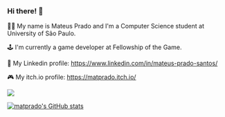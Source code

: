 ### Hi there! 👋

👨‍💻 My name is Mateus Prado and I'm a Computer Science student at University of São Paulo. 

🕹️ I'm currently a game developer at Fellowship of the Game.

👔 My Linkedin profile: https://www.linkedin.com/in/mateus-prado-santos/

🎮 My itch.io profile: https://matprado.itch.io/

<img align="center" src="https://github-readme-stats.vercel.app/api/<top-langs>/?username=<matprado>&theme=<>" />

[![matprado's GitHub stats](https://github-readme-stats.vercel.app/api?username=matprado)](https://github.com/matprado/github-readme-stats)


<!--
**matprado/matprado** is a ✨ _special_ ✨ repository because its `README.md` (this file) appears on your GitHub profile.

Here are some ideas to get you started:

- 🔭 I’m currently working on ...
- 🌱 I’m currently learning ...
- 👯 I’m looking to collaborate on ...
- 🤔 I’m looking for help with ...
- 💬 Ask me about ...
- 📫 How to reach me: ...
- 😄 Pronouns: ...
- ⚡ Fun fact: ...
-->
